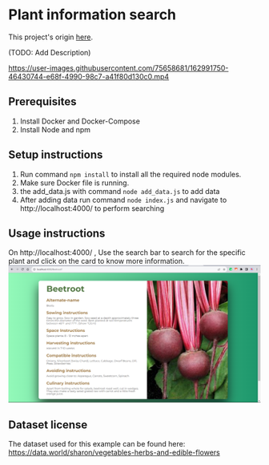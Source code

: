 # Plant information search

This project's origin [here](https://github.com/weaviate/weaviate-examples/tree/main/plant-information-searching-using-NodeJs).

(TODO: Add Description)

https://user-images.githubusercontent.com/75658681/162991750-46430744-e68f-4990-98c7-a41f80d130c0.mp4

## Prerequisites
1. Install Docker and Docker-Compose
2. Install Node and npm

## Setup instructions
1. Run command `npm install` to install all the required node modules.
2. Make sure Docker file is running. 
3.  the add_data.js with command `node add_data.js` to add data 
4. After adding data run command `node index.js` and navigate to http://localhost:4000/ to perform searching

## Usage instructions
On http://localhost:4000/ , Use the search bar to search for the specific plant and click on the card to know more information.
![Alt text](views/images/plant.png)

## Dataset license
The dataset used for this example can be found here: https://data.world/sharon/vegetables-herbs-and-edible-flowers 
